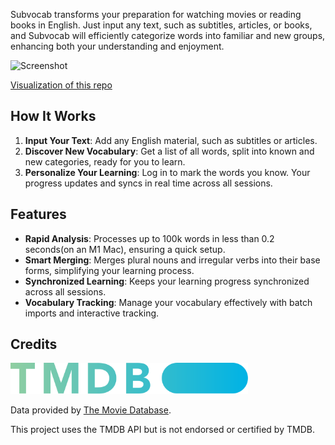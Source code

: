 Subvocab transforms your preparation for watching movies or reading books in English. Just input any text, such as subtitles, articles, or books, and Subvocab will efficiently categorize words into familiar and new groups, enhancing both your understanding and enjoyment.

<img width="1422" alt="Screenshot" src="https://github.com/user-attachments/assets/f277f541-ceb1-46ff-adb0-c6791dc5190d" />

[Visualization of this repo](https://mango-dune-07a8b7110.1.azurestaticapps.net/?repo=kyle1an%2Fsub-vocab)

## How It Works

1. **Input Your Text**: Add any English material, such as subtitles or articles.
2. **Discover New Vocabulary**: Get a list of all words, split into known and new categories, ready for you to learn.
3. **Personalize Your Learning**: Log in to mark the words you know. Your progress updates and syncs in real time across all sessions.

## Features

- **Rapid Analysis**: Processes up to 100k words in less than 0.2 seconds(on an M1 Mac), ensuring a quick setup.
- **Smart Merging**: Merges plural nouns and irregular verbs into their base forms, simplifying your learning process.
- **Synchronized Learning**: Keeps your learning progress synchronized across all sessions.
- **Vocabulary Tracking**: Manage your vocabulary effectively with batch imports and interactive tracking.

## Credits

<img height="50px" src="./public/tmdb.svg">

Data provided by [The Movie Database](https://www.themoviedb.org).

This project uses the TMDB API but is not endorsed or certified by TMDB.
